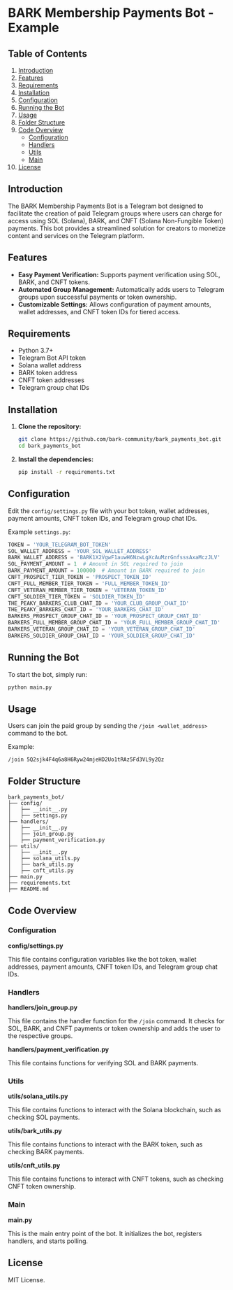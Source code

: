 # BARK Membership Payments Bot - Example

## Table of Contents

1. [Introduction](#introduction)
2. [Features](#features)
3. [Requirements](#requirements)
4. [Installation](#installation)
5. [Configuration](#configuration)
6. [Running the Bot](#running-the-bot)
7. [Usage](#usage)
8. [Folder Structure](#folder-structure)
9. [Code Overview](#code-overview)
    - [Configuration](#configuration)
    - [Handlers](#handlers)
    - [Utils](#utils)
    - [Main](#main)
10. [License](#license)

## Introduction

The BARK Membership Payments Bot is a Telegram bot designed to facilitate the creation of paid Telegram groups where users can charge for access using SOL (Solana), BARK, and CNFT (Solana Non-Fungible Token) payments. This bot provides a streamlined solution for creators to monetize content and services on the Telegram platform.

## Features

- **Easy Payment Verification:** Supports payment verification using SOL, BARK, and CNFT tokens.
- **Automated Group Management:** Automatically adds users to Telegram groups upon successful payments or token ownership.
- **Customizable Settings:** Allows configuration of payment amounts, wallet addresses, and CNFT token IDs for tiered access.

## Requirements

- Python 3.7+
- Telegram Bot API token
- Solana wallet address
- BARK token address
- CNFT token addresses
- Telegram group chat IDs

## Installation

1. **Clone the repository:**

    ```sh
    git clone https://github.com/bark-community/bark_payments_bot.git
    cd bark_payments_bot
    ```

2. **Install the dependencies:**

    ```sh
    pip install -r requirements.txt
    ```

## Configuration

Edit the `config/settings.py` file with your bot token, wallet addresses, payment amounts, CNFT token IDs, and Telegram group chat IDs.

Example `settings.py`:

```python
TOKEN = 'YOUR_TELEGRAM_BOT_TOKEN'
SOL_WALLET_ADDRESS = 'YOUR_SOL_WALLET_ADDRESS'
BARK_WALLET_ADDRESS = 'BARK1X2VgwF1auwH6NzwLgXcAuMzrGnfsssAxaMczJLV'
SOL_PAYMENT_AMOUNT = 1  # Amount in SOL required to join
BARK_PAYMENT_AMOUNT = 100000  # Amount in BARK required to join
CNFT_PROSPECT_TIER_TOKEN = 'PROSPECT_TOKEN_ID'
CNFT_FULL_MEMBER_TIER_TOKEN = 'FULL_MEMBER_TOKEN_ID'
CNFT_VETERAN_MEMBER_TIER_TOKEN = 'VETERAN_TOKEN_ID'
CNFT_SOLDIER_TIER_TOKEN = 'SOLDIER_TOKEN_ID'
THE_PEAKY_BARKERS_CLUB_CHAT_ID = 'YOUR_CLUB_GROUP_CHAT_ID'
THE_PEAKY_BARKERS_CHAT_ID = 'YOUR_BARKERS_CHAT_ID'
BARKERS_PROSPECT_GROUP_CHAT_ID = 'YOUR_PROSPECT_GROUP_CHAT_ID'
BARKERS_FULL_MEMBER_GROUP_CHAT_ID = 'YOUR_FULL_MEMBER_GROUP_CHAT_ID'
BARKERS_VETERAN_GROUP_CHAT_ID = 'YOUR_VETERAN_GROUP_CHAT_ID'
BARKERS_SOLDIER_GROUP_CHAT_ID = 'YOUR_SOLDIER_GROUP_CHAT_ID'
```

## Running the Bot

To start the bot, simply run:

```sh
python main.py
```

## Usage

Users can join the paid group by sending the `/join <wallet_address>` command to the bot.

Example:

```
/join 5Q2sjk4F4q6a8H6Ryw24mjeHD2Uo1tRAz5Fd3VL9y2Qz
```

## Folder Structure

```
bark_payments_bot/
├── config/
│   ├── __init__.py
│   ├── settings.py
├── handlers/
│   ├── __init__.py
│   ├── join_group.py
│   ├── payment_verification.py
├── utils/
│   ├── __init__.py
│   ├── solana_utils.py
│   ├── bark_utils.py
│   ├── cnft_utils.py
├── main.py
├── requirements.txt
├── README.md
```

## Code Overview

### Configuration

**config/settings.py**

This file contains configuration variables like the bot token, wallet addresses, payment amounts, CNFT token IDs, and Telegram group chat IDs.

### Handlers

**handlers/join_group.py**

This file contains the handler function for the `/join` command. It checks for SOL, BARK, and CNFT payments or token ownership and adds the user to the respective groups.

**handlers/payment_verification.py**

This file contains functions for verifying SOL and BARK payments.

### Utils

**utils/solana_utils.py**

This file contains functions to interact with the Solana blockchain, such as checking SOL payments.

**utils/bark_utils.py**

This file contains functions to interact with the BARK token, such as checking BARK payments.

**utils/cnft_utils.py**

This file contains functions to interact with CNFT tokens, such as checking CNFT token ownership.

### Main

**main.py**

This is the main entry point of the bot. It initializes the bot, registers handlers, and starts polling.

## License

MIT License.